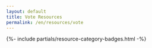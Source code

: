 ```yaml
---
layout: default
title: Vote Resources
permalink: /en/resources/vote
---
```



{%- include partials/resource-category-badges.html -%}

